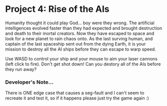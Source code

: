 # Project 4: Rise of the AIs

Humanity thought it could play God... boy were they wrong. The artificial intelligences evolved faster than they had expected and brought destruction and death to their mortal creators. Now they have escaped to space and look for a new planet to rain chaos onto. As the last surving human, and captain of the last spaceship sent out from the dying Earth, it is your mission to destroy all the AI ships before they can escape to warp speed.

Use WASD to control your ship and your mouse to aim your laser cannons (left click to fire). Don't get shot down! Can you destory all of the AIs before they run away?

### Developer's Note...
There is ONE edge case that causes a seg-fault and I can't seem to recreate it and test it, so if it happens please just try the game again :)